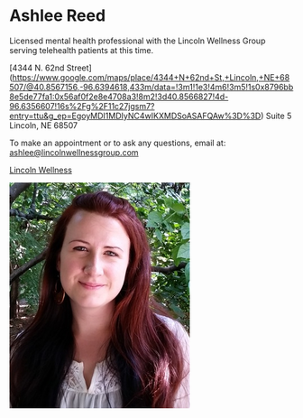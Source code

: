 # Ashlee Reed

Licensed mental health professional with the Lincoln Wellness Group serving telehealth patients at this time.

[4344 N. 62nd Street] (https://www.google.com/maps/place/4344+N+62nd+St,+Lincoln,+NE+68507/@40.8567156,-96.6394618,433m/data=!3m1!1e3!4m6!3m5!1s0x8796bb8e5de77fa1:0x56af0f2e8e4708a3!8m2!3d40.8566827!4d-96.6356607!16s%2Fg%2F11c27jgsm7?entry=ttu&g_ep=EgoyMDI1MDIyNC4wIKXMDSoASAFQAw%3D%3D)
Suite 5
Lincoln, NE 68507

To make an appointment or to ask any questions, email at: <ashlee@lincolnwellnessgroup.com>


[Lincoln Wellness](https://www.lincolnwellnessgroup.com/ashlee-reed/)

![picture](./markdown/resources/images/aReed.jpeg)
